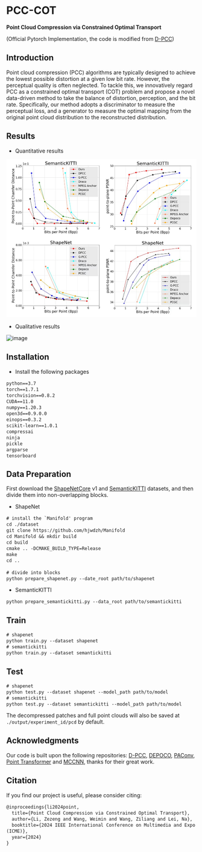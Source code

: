 # PCC-COT

**Point Cloud Compression via Constrained Optimal Transport**

(Official Pytorch Implementation, the code is modified from [D-PCC](https://github.com/yunhe20/D-PCC))

## Introduction
Point cloud compression (PCC) algorithms are typically designed to achieve the lowest possible distortion at a given low bit rate. However, the perceptual quality is often neglected. To tackle this, we innovatively regard PCC as a constrained optimal transport (COT) problem and propose a novel data-driven method to take the balance of distortion, perception, and the bit rate. Specifically, our method adopts a discriminator to measure the perceptual loss, and a generator to measure the optimal mapping from the original point cloud distribution to the reconstructed distribution.
## Results
* Quantitative results

![image](https://github.com/cognaclee/PCC-COT/blob/main/Docs/imgs/Quantitative_results.jpg)

* Qualitative results

![image](https://github.com/cognaclee/PCC-COT/blob/main/Docs/imgs/Qualitative_results.jpg)

## Installation

* Install the following packages

```
python==3.7
torch==1.7.1
torchvision==0.8.2
CUDA==11.0
numpy==1.20.3
open3d==0.9.0.0
einops==0.3.2
scikit-learn==1.0.1
compressai
ninja
pickle
argparse
tensorboard
```

## Data Preparation

First download the [ShapeNetCore](https://shapenet.org/download/shapenetcore) v1 and [SemanticKITTI](http://semantic-kitti.org/dataset.html#download) datasets, and then divide them into non-overlapping blocks.

* ShapeNet

```
# install the `Manifold' program
cd ./dataset
git clone https://github.com/hjwdzh/Manifold
cd Manifold && mkdir build
cd build 
cmake .. -DCMAKE_BUILD_TYPE=Release
make 
cd ..

# divide into blocks
python prepare_shapenet.py --date_root path/to/shapenet
```

* SemanticKITTI

```
python prepare_semantickitti.py --data_root path/to/semantickitti
```

## Train

```
# shapenet
python train.py --dataset shapenet
# semantickitti
python train.py --dataset semantickitti
```

## Test
```
# shapenet
python test.py --dataset shapenet --model_path path/to/model
# semantickitti
python test.py --dataset semantickitti --model_path path/to/model
```

The decompressed patches and full point clouds will also be saved at `./output/experiment_id/pcd` by default.

## Acknowledgments

Our code is built upon the following repositories: [D-PCC](https://github.com/yunhe20/D-PCC), [DEPOCO](https://github.com/PRBonn/deep-point-map-compression), [PAConv](https://github.com/CVMI-Lab/PAConv), [Point Transformer](https://github.com/qq456cvb/Point-Transformers) and [MCCNN](https://github.com/viscom-ulm/MCCNN), thanks for their great work.

## Citation

If you find our project is useful, please consider citing:
```
@inproceedings{li2024point,
  title={Point Cloud Compression via Constrained Optimal Transport},
  author={Li, Zezeng and Wang, Weimin and Wang, Ziliang and Lei, Na},
  booktitle={2024 IEEE International Conference on Multimedia and Expo (ICME)},
  year={2024}
}
```
